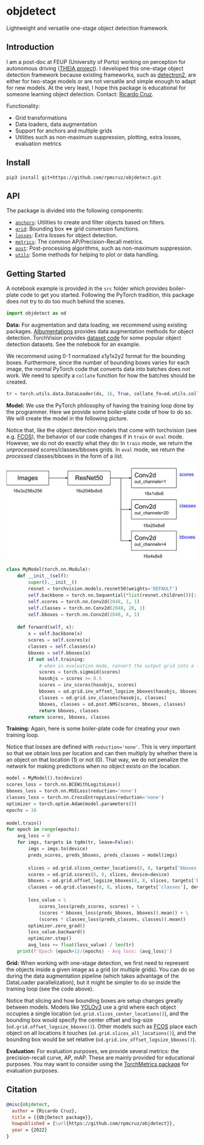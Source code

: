 # objdetect
Lightweight and versatile one-stage object detection framework.

## Introduction

I am a post-doc at FEUP (University of Porto) working on perception for autonomous driving ([THEIA project](https://noticias.up.pt/u-porto-bosch-projeto-de-investigacao-28-milhoes-de-euros/)). I developed this one-stage object detection framework because existing frameworks, such as [detectron2](https://github.com/facebookresearch/detectron2), are either for two-stage models or are not versatile and simple enough to adapt for new models. At the very least, I hope this package is educational for someone learning object detection. Contact: [Ricardo Cruz](mailto:rpcruz@fe.up.pt).

Functionality:
* Grid transformations
* Data loaders, data augmentation
* Support for anchors and multiple grids
* Utilities such as non-maximum suppression, plotting, extra losses, evaluation metrics

## Install

```
pip3 install git+https://github.com/rpmcruz/objdetect.git
```

## API

The package is divided into the following components:

* [`anchors`](http://htmlpreview.github.io/?https://github.com/rpmcruz/objdetect/blob/main/html/anchors.html): Utilities to create and filter objects based on filters.
* [`grid`](http://htmlpreview.github.io/?https://github.com/rpmcruz/objdetect/blob/main/html/grid.html): Bounding box <=> grid conversion functions.
* [`losses`](http://htmlpreview.github.io/?https://github.com/rpmcruz/objdetect/blob/main/html/losses.html): Extra losses for object detection.
* [`metrics`](http://htmlpreview.github.io/?https://github.com/rpmcruz/objdetect/blob/main/html/metrics.html): The common AP/Precision-Recall metrics.
* [`post`](http://htmlpreview.github.io/?https://github.com/rpmcruz/objdetect/blob/main/html/post.html): Post-processing algorithms, such as non-maximum suppression.
* [`utils`](http://htmlpreview.github.io/?https://github.com/rpmcruz/objdetect/blob/main/html/utils.html): Some methods for helping to plot or data handling.

## Getting Started

A notebook example is provided in the `src` folder which provides boiler-plate code to get you started. Following the PyTorch tradition, this package does not try to do too much behind the scenes.

```python
import objdetect as od
```

**Data:** For augmentation and data loading, we recommend using existing packages. [Albumentations](https://albumentations.ai/) provides data augmentation methods for object detection. TorchVision provides [dataset code](https://pytorch.org/vision/stable/datasets.html#image-detection-or-segmentation) for some popular object detection datasets. See the notebook for an example.

We recommend using 0-1 normalized x1y1x2y2 format for the bounding boxes. Furthermore, since the number of bounding boxes varies for each image, the normal PyTorch code that converts data into batches does not work. We need to specify a `collate` function for how the batches should be created.

```python
tr = torch.utils.data.DataLoader(ds, 16, True, collate_fn=od.utils.collate_fn)
```

**Model:** We use the PyTorch philosophy of having the training loop done by the programmer. Here we provide some boiler-plate code of how to do so. We will create the model in the following picture.

Notice that, like the object detection models that come with torchvision (see e.g. [FCOS](https://pytorch.org/vision/stable/models/generated/torchvision.models.detection.fcos_resnet50_fpn.html#torchvision.models.detection.fcos_resnet50_fpn)), the behavior of our code changes if in `train` or `eval` mode. However, we do not do exactly what they do: In `train` mode, we return the *unprocessed* scores/classes/bboxes grids. In `eval` mode, we return the *processed* classes/bboxes in the form of a list.

![](src/model.svg)

```python
class MyModel(torch.nn.Module):
    def __init__(self):
        super().__init__()
        resnet = torchvision.models.resnet50(weights='DEFAULT')
        self.backbone = torch.nn.Sequential(*list(resnet.children())[:-2])
        self.scores = torch.nn.Conv2d(2048, 1, 1)
        self.classes = torch.nn.Conv2d(2048, 20, 1)
        self.bboxes = torch.nn.Conv2d(2048, 4, 1)

    def forward(self, x):
        x = self.backbone(x)
        scores = self.scores(x)
        classes = self.classes(x)
        bboxes = self.bboxes(x)
        if not self.training:
            # when in evaluation mode, convert the output grid into a list of bboxes/classes
            scores = torch.sigmoid(scores)
            hasobjs = scores >= 0.5
            scores = inv_scores(hasobjs, scores)
            bboxes = od.grid.inv_offset_logsize_bboxes(hasobjs, bboxes)
            classes = od.grid.inv_classes(hasobjs, classes)
            bboxes, classes = od.post.NMS(scores, bboxes, classes)
            return bboxes, classes
        return scores, bboxes, classes
```

**Training:** Again, here is some boiler-plate code for creating your own training loop.

Notice that losses are defined with `reduction='none'`. This is very important so that we obtain loss per location and can then multiply by whether there is an object on that location (1) or not (0). That way, we do not penalize the network for making predictions when no object exists on the location.

```python
model = MyModel().to(device)
scores_loss = torch.nn.BCEWithLogitsLoss()
bboxes_loss = torch.nn.MSELoss(reduction='none')
classes_loss = torch.nn.CrossEntropyLoss(reduction='none')
optimizer = torch.optim.Adam(model.parameters())
epochs = 10

model.train()
for epoch in range(epochs):
    avg_loss = 0
    for imgs, targets in tqdm(tr, leave=False):
        imgs = imgs.to(device)
        preds_scores, preds_bboxes, preds_classes = model(imgs)

        slices = od.grid.slices_center_locations(8, 8, targets['bboxes'])
        scores = od.grid.scores(8, 8, slices, device=device)
        bboxes = od.grid.offset_logsize_bboxes(8, 8, slices, targets['bboxes'], device=device)
        classes = od.grid.classes(8, 8, slices, targets['classes'], device=device)

        loss_value = \
            scores_loss(preds_scores, scores) + \
            (scores * bboxes_loss(preds_bboxes, bboxes)).mean() + \
            (scores * classes_loss(preds_classes, classes)).mean()
        optimizer.zero_grad()
        loss_value.backward()
        optimizer.step()
        avg_loss += float(loss_value) / len(tr)
    print(f'Epoch {epoch+1}/{epochs} - Avg loss: {avg_loss}')
```

**Grid:** When working with one-stage detection, we first need to represent the objects inside a given image as a grid (or multiple grids). You can do so during the data augmentation pipeline (which takes advantage of the DataLoader parallelization), but it might be simpler to do so inside the training loop (see the code above).

Notice that slicing and how bounding boxes are setup changes greatly between models. Models like [YOLOv3](https://arxiv.org/abs/1804.02767) use a grid where each object occupies a single location (`od.grid.slices_center_locations()`), and the bounding box would specify the center offset and log-size (`od.grid.offset_logsize_bboxes()`). Other models such as [FCOS](https://arxiv.org/abs/1904.01355) place each object on all locations it touches (`od.grid.slices_all_locations()`), and the bounding box would be set relative (`od.grid.inv_offset_logsize_bboxes()`).

**Evaluation:** For evaluation purposes, we provide several metrics: the precision-recall curve, AP, mAP. These are mainly provided for educational purposes. You may want to consider using the [TorchMetrics package](https://torchmetrics.readthedocs.io/en/stable/) for evaluation purposes.

## Citation

```bib
@misc{objdetect,
  author = {Ricardo Cruz},
  title = {{ObjDetect package}},
  howpublished = {\url{https://github.com/rpmcruz/objdetect}},
  year = {2022}
}
```
